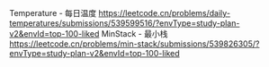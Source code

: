 Temperature - 每日温度
https://leetcode.cn/problems/daily-temperatures/submissions/539599516/?envType=study-plan-v2&envId=top-100-liked
MinStack - 最小栈
https://leetcode.cn/problems/min-stack/submissions/539826305/?envType=study-plan-v2&envId=top-100-liked
